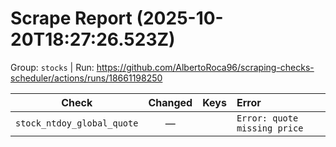 # Scrape Report (2025-10-20T18:27:26.523Z)

Group: `stocks`  |  Run: https://github.com/AlbertoRoca96/scraping-checks-scheduler/actions/runs/18661198250

| Check | Changed | Keys | Error |
|---|:---:|:--|:--|
| `stock_ntdoy_global_quote` | — |  | `Error: quote missing price` |
